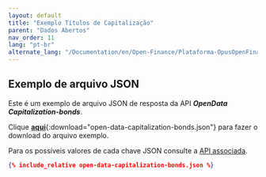 ```yaml
---
layout: default
title: "Exemplo Títulos de Capitalização"
parent: "Dados Abertos"
nav_order: 11
lang: "pt-br"
alternate_lang: "/Documentation/en/Open-Finance/Plataforma-OpusOpenFinance/Integração/apis-dados-abertos/DadosAbertos-Capitalization/"
---
```


## Exemplo de arquivo JSON

Este é um exemplo de arquivo JSON de resposta da API ***OpenData Capitalization-bonds***.

Clique [**aqui**](open-data-capitalization-bonds.json){:download="open-data-capitalization-bonds.json"} para fazer o download do arquivo exemplo.

Para os possíveis valores de cada chave JSON consulte a [API associada][Link-API].

```json
{% include_relative open-data-capitalization-bonds.json %}
```

[Link-API]: ../../../../swagger-ui/index.html?api=open-data-capitalization

